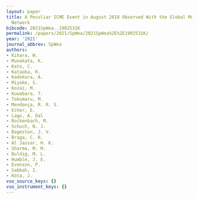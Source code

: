 ```yaml
---
layout: paper
title: A Peculiar ICME Event in August 2018 Observed With the Global Muon Detector
  Network
bibcode: 2021SpWea..1902531K
permalink: /papers/2021/SpWea/2021SpWea%2E%2E1902531K/
year: '2021'
journal_abbrev: SpWea
authors:
- Kihara, W.
- Munakata, K.
- Kato, C.
- Kataoka, R.
- Kadokura, A.
- Miyake, S.
- Kozai, M.
- Kuwabara, T.
- Tokumaru, M.
- Mendonça, R. R. S.
- Echer, E.
- Lago, A. Dal
- Rockenbach, M.
- Schuch, N. J.
- Bageston, J. V.
- Braga, C. R.
- Al Jassar, H. K.
- Sharma, M. M.
- Duldig, M. L.
- Humble, J. E.
- Evenson, P.
- Sabbah, I.
- Kóta, J.
vso_source_keys: {}
vso_instrument_keys: {}
---
```

